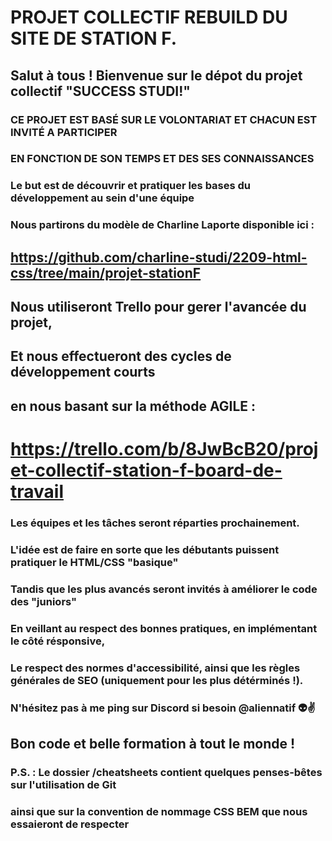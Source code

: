 # PROJET COLLECTIF REBUILD DU SITE DE STATION F.

## Salut à tous ! Bienvenue sur le dépot du projet collectif "SUCCESS STUDI!"

### CE PROJET EST BASÉ SUR LE VOLONTARIAT ET CHACUN EST INVITÉ A PARTICIPER

### EN FONCTION DE SON TEMPS ET DES SES CONNAISSANCES

### Le but est de découvrir et pratiquer les bases du développement au sein d'une équipe

### Nous partirons du modèle de Charline Laporte disponible ici :

## https://github.com/charline-studi/2209-html-css/tree/main/projet-stationF

## Nous utiliseront Trello pour gerer l'avancée du projet,

## Et nous effectueront des cycles de développement courts

## en nous basant sur la méthode AGILE :

# https://trello.com/b/8JwBcB20/projet-collectif-station-f-board-de-travail

### Les équipes et les tâches seront réparties prochainement.

### L'idée est de faire en sorte que les débutants puissent pratiquer le HTML/CSS "basique"

### Tandis que les plus avancés seront invités à améliorer le code des "juniors"

### En veillant au respect des bonnes pratiques, en implémentant le côté résponsive,

### Le respect des normes d'accessibilité, ainsi que les règles générales de SEO (uniquement pour les plus détérminés !).

### N'hésitez pas à me ping sur Discord si besoin @aliennatif 👽✌

## Bon code et belle formation à tout le monde !

### P.S. : Le dossier /cheatsheets contient quelques penses-bêtes sur l'utilisation de Git

### ainsi que sur la convention de nommage CSS BEM que nous essaieront de respecter
